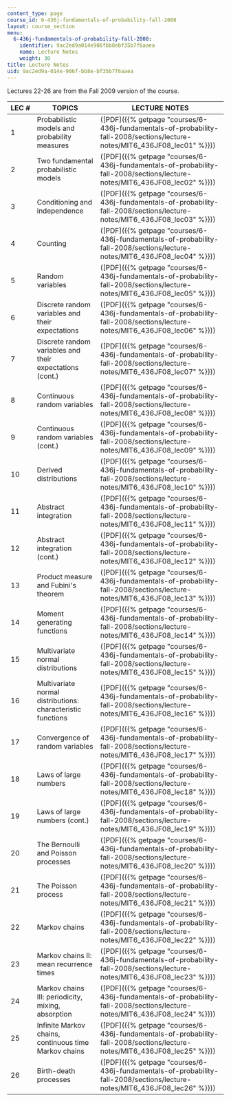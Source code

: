 ```yaml
---
content_type: page
course_id: 6-436j-fundamentals-of-probability-fall-2008
layout: course_section
menu:
  6-436j-fundamentals-of-probability-fall-2008:
    identifier: 9ac2ed9a014e906fbb8ebf35b7f6aaea
    name: Lecture Notes
    weight: 30
title: Lecture Notes
uid: 9ac2ed9a-014e-906f-bb8e-bf35b7f6aaea
---
```


Lectures 22-26 are from the Fall 2009 version of the course.

| LEC # | TOPICS | LECTURE NOTES |
| --- | --- | --- |
| 1 | Probabilistic models and probability measures | ([PDF]({{% getpage "courses/6-436j-fundamentals-of-probability-fall-2008/sections/lecture-notes/MIT6_436JF08_lec01" %}})) |
| 2 | Two fundamental probabilistic models | ([PDF]({{% getpage "courses/6-436j-fundamentals-of-probability-fall-2008/sections/lecture-notes/MIT6_436JF08_lec02" %}})) |
| 3 | Conditioning and independence | ([PDF]({{% getpage "courses/6-436j-fundamentals-of-probability-fall-2008/sections/lecture-notes/MIT6_436JF08_lec03" %}})) |
| 4 | Counting | ([PDF]({{% getpage "courses/6-436j-fundamentals-of-probability-fall-2008/sections/lecture-notes/MIT6_436JF08_lec04" %}})) |
| 5 | Random variables | ([PDF]({{% getpage "courses/6-436j-fundamentals-of-probability-fall-2008/sections/lecture-notes/MIT6_436JF08_lec05" %}})) |
| 6 | Discrete random variables and their expectations | ([PDF]({{% getpage "courses/6-436j-fundamentals-of-probability-fall-2008/sections/lecture-notes/MIT6_436JF08_lec06" %}})) |
| 7 | Discrete random variables and their expectations (cont.) | ([PDF]({{% getpage "courses/6-436j-fundamentals-of-probability-fall-2008/sections/lecture-notes/MIT6_436JF08_lec07" %}})) |
| 8 | Continuous random variables | ([PDF]({{% getpage "courses/6-436j-fundamentals-of-probability-fall-2008/sections/lecture-notes/MIT6_436JF08_lec08" %}})) |
| 9 | Continuous random variables (cont.) | ([PDF]({{% getpage "courses/6-436j-fundamentals-of-probability-fall-2008/sections/lecture-notes/MIT6_436JF08_lec09" %}})) |
| 10 | Derived distributions | ([PDF]({{% getpage "courses/6-436j-fundamentals-of-probability-fall-2008/sections/lecture-notes/MIT6_436JF08_lec10" %}})) |
| 11 | Abstract integration | ([PDF]({{% getpage "courses/6-436j-fundamentals-of-probability-fall-2008/sections/lecture-notes/MIT6_436JF08_lec11" %}})) |
| 12 | Abstract integration (cont.) | ([PDF]({{% getpage "courses/6-436j-fundamentals-of-probability-fall-2008/sections/lecture-notes/MIT6_436JF08_lec12" %}})) |
| 13 | Product measure and Fubini's theorem | ([PDF]({{% getpage "courses/6-436j-fundamentals-of-probability-fall-2008/sections/lecture-notes/MIT6_436JF08_lec13" %}})) |
| 14 | Moment generating functions | ([PDF]({{% getpage "courses/6-436j-fundamentals-of-probability-fall-2008/sections/lecture-notes/MIT6_436JF08_lec14" %}})) |
| 15 | Multivariate normal distributions | ([PDF]({{% getpage "courses/6-436j-fundamentals-of-probability-fall-2008/sections/lecture-notes/MIT6_436JF08_lec15" %}})) |
| 16 | Multivariate normal distributions: characteristic functions | ([PDF]({{% getpage "courses/6-436j-fundamentals-of-probability-fall-2008/sections/lecture-notes/MIT6_436JF08_lec16" %}})) |
| 17 | Convergence of random variables | ([PDF]({{% getpage "courses/6-436j-fundamentals-of-probability-fall-2008/sections/lecture-notes/MIT6_436JF08_lec17" %}})) |
| 18 | Laws of large numbers | ([PDF]({{% getpage "courses/6-436j-fundamentals-of-probability-fall-2008/sections/lecture-notes/MIT6_436JF08_lec18" %}})) |
| 19 | Laws of large numbers (cont.) | ([PDF]({{% getpage "courses/6-436j-fundamentals-of-probability-fall-2008/sections/lecture-notes/MIT6_436JF08_lec19" %}})) |
| 20 | The Bernoulli and Poisson processes | ([PDF]({{% getpage "courses/6-436j-fundamentals-of-probability-fall-2008/sections/lecture-notes/MIT6_436JF08_lec20" %}})) |
| 21 | The Poisson process | ([PDF]({{% getpage "courses/6-436j-fundamentals-of-probability-fall-2008/sections/lecture-notes/MIT6_436JF08_lec21" %}})) |
| 22 | Markov chains | ([PDF]({{% getpage "courses/6-436j-fundamentals-of-probability-fall-2008/sections/lecture-notes/MIT6_436JF08_lec22" %}})) |
| 23 | Markov chains II: mean recurrence times | ([PDF]({{% getpage "courses/6-436j-fundamentals-of-probability-fall-2008/sections/lecture-notes/MIT6_436JF08_lec23" %}})) |
| 24 | Markov chains III: periodicity, mixing, absorption | ([PDF]({{% getpage "courses/6-436j-fundamentals-of-probability-fall-2008/sections/lecture-notes/MIT6_436JF08_lec24" %}})) |
| 25 | Infinite Markov chains, continuous time Markov chains | ([PDF]({{% getpage "courses/6-436j-fundamentals-of-probability-fall-2008/sections/lecture-notes/MIT6_436JF08_lec25" %}})) |
| 26 | Birth-death processes | ([PDF]({{% getpage "courses/6-436j-fundamentals-of-probability-fall-2008/sections/lecture-notes/MIT6_436JF08_lec26" %}}))